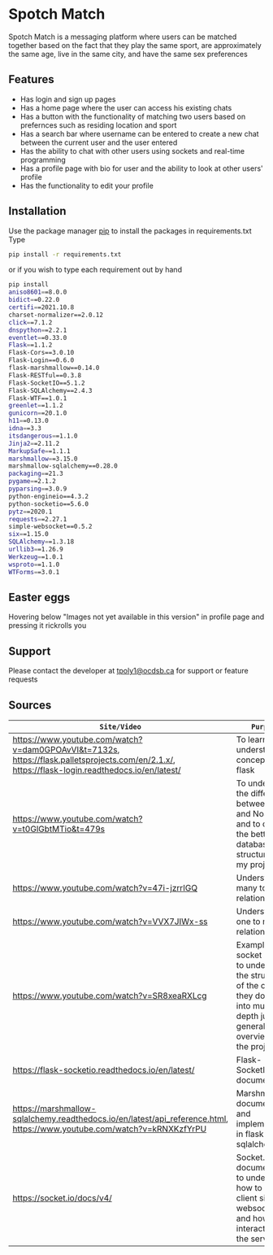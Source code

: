 # Spotch Match

Spotch Match is a messaging platform where users can be matched together based on the fact that they play the same sport, are approximately the same age, live in the same city, and have the same sex preferences

## Features

* Has login and sign up pages
* Has a home page where the user can access his existing chats
* Has a button with the functionality of matching two users based on prefernces such as residing location and sport
* Has a search bar where username can be entered to create a new chat between the current user and the user entered
* Has the ability to chat with other users using sockets and real-time programming
* Has a profile page with bio for user and the ability to look at other users' profile
* Has the functionality to edit your profile 

## Installation

Use the package manager [pip](https://pip.pypa.io/en/stable/) to install the packages in requirements.txt<br>Type

```bash
pip install -r requirements.txt
```
or if you wish to type each requirement out by hand
```bash
pip install 
aniso8601==8.0.0
bidict==0.22.0
certifi==2021.10.8
charset-normalizer==2.0.12
click==7.1.2
dnspython==2.2.1
eventlet==0.33.0
Flask==1.1.2
Flask-Cors==3.0.10
Flask-Login==0.6.0
flask-marshmallow==0.14.0
Flask-RESTful==0.3.8
Flask-SocketIO==5.1.2
Flask-SQLAlchemy==2.4.3
Flask-WTF==1.0.1
greenlet==1.1.2
gunicorn==20.1.0
h11==0.13.0
idna==3.3
itsdangerous==1.1.0
Jinja2==2.11.2
MarkupSafe==1.1.1
marshmallow==3.15.0
marshmallow-sqlalchemy==0.28.0
packaging==21.3
pygame==2.1.2
pyparsing==3.0.9
python-engineio==4.3.2
python-socketio==5.6.0
pytz==2020.1
requests==2.27.1
simple-websocket==0.5.2
six==1.15.0
SQLAlchemy==1.3.18
urllib3==1.26.9
Werkzeug==1.0.1
wsproto==1.1.0
WTForms==3.0.1

```
## Easter eggs

Hovering below "Images not yet available in this version" in profile page and pressing it rickrolls you

## Support
Please contact the developer at tpoly1@ocdsb.ca for support or feature requests

## Sources

|`Site/Video` | `Purpose`|
| ------------|----------|
| https://www.youtube.com/watch?v=dam0GPOAvVI&t=7132s, https://flask.palletsprojects.com/en/2.1.x/, https://flask-login.readthedocs.io/en/latest/ | To learn and understand the concepts of flask |
| https://www.youtube.com/watch?v=t0GlGbtMTio&t=479s | To undestand the difference between SQL and NoSQL and to choose the better database structure for my project |
| https://www.youtube.com/watch?v=47i-jzrrIGQ | Understanding many to many relationship |
| https://www.youtube.com/watch?v=VVX7JIWx-ss | Understanding one to many relationship |
| https://www.youtube.com/watch?v=SR8xeaRXLcg | Example of socket project to understand the structure of the code, they don’t go into much depth just a general overview of the project |
| https://flask-socketio.readthedocs.io/en/latest/ | Flask-SocketIO documentation |
| https://marshmallow-sqlalchemy.readthedocs.io/en/latest/api_reference.html, https://www.youtube.com/watch?v=kRNXKzfYrPU | Marshmallow documentation and implementation in flask-sqlalchemy|
| https://socket.io/docs/v4/ | Socket.io documentation to understand how to use client side websockets and how to interact with the server side|
